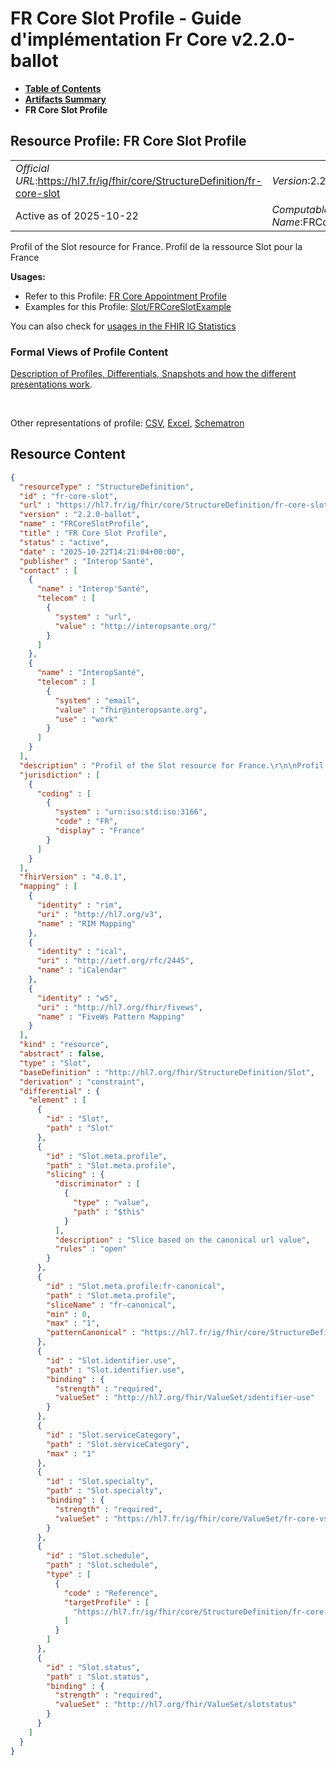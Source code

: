 # FR Core Slot Profile - Guide d'implémentation Fr Core v2.2.0-ballot

* [**Table of Contents**](toc.md)
* [**Artifacts Summary**](artifacts.md)
* **FR Core Slot Profile**

## Resource Profile: FR Core Slot Profile 

| | |
| :--- | :--- |
| *Official URL*:https://hl7.fr/ig/fhir/core/StructureDefinition/fr-core-slot | *Version*:2.2.0-ballot |
| Active as of 2025-10-22 | *Computable Name*:FRCoreSlotProfile |

 
Profil of the Slot resource for France. 
Profil de la ressource Slot pour la France 

**Usages:**

* Refer to this Profile: [FR Core Appointment Profile](StructureDefinition-fr-core-appointment.md)
* Examples for this Profile: [Slot/FRCoreSlotExample](Slot-FRCoreSlotExample.md)

You can also check for [usages in the FHIR IG Statistics](https://packages2.fhir.org/xig/hl7.fhir.fr.core|current/StructureDefinition/fr-core-slot)

### Formal Views of Profile Content

 [Description of Profiles, Differentials, Snapshots and how the different presentations work](http://build.fhir.org/ig/FHIR/ig-guidance/readingIgs.html#structure-definitions). 

 

Other representations of profile: [CSV](StructureDefinition-fr-core-slot.csv), [Excel](StructureDefinition-fr-core-slot.xlsx), [Schematron](StructureDefinition-fr-core-slot.sch) 



## Resource Content

```json
{
  "resourceType" : "StructureDefinition",
  "id" : "fr-core-slot",
  "url" : "https://hl7.fr/ig/fhir/core/StructureDefinition/fr-core-slot",
  "version" : "2.2.0-ballot",
  "name" : "FRCoreSlotProfile",
  "title" : "FR Core Slot Profile",
  "status" : "active",
  "date" : "2025-10-22T14:21:04+00:00",
  "publisher" : "Interop'Santé",
  "contact" : [
    {
      "name" : "Interop'Santé",
      "telecom" : [
        {
          "system" : "url",
          "value" : "http://interopsante.org/"
        }
      ]
    },
    {
      "name" : "InteropSanté",
      "telecom" : [
        {
          "system" : "email",
          "value" : "fhir@interopsante.org",
          "use" : "work"
        }
      ]
    }
  ],
  "description" : "Profil of the Slot resource for France.\r\n\nProfil de la ressource Slot pour la France",
  "jurisdiction" : [
    {
      "coding" : [
        {
          "system" : "urn:iso:std:iso:3166",
          "code" : "FR",
          "display" : "France"
        }
      ]
    }
  ],
  "fhirVersion" : "4.0.1",
  "mapping" : [
    {
      "identity" : "rim",
      "uri" : "http://hl7.org/v3",
      "name" : "RIM Mapping"
    },
    {
      "identity" : "ical",
      "uri" : "http://ietf.org/rfc/2445",
      "name" : "iCalendar"
    },
    {
      "identity" : "w5",
      "uri" : "http://hl7.org/fhir/fivews",
      "name" : "FiveWs Pattern Mapping"
    }
  ],
  "kind" : "resource",
  "abstract" : false,
  "type" : "Slot",
  "baseDefinition" : "http://hl7.org/fhir/StructureDefinition/Slot",
  "derivation" : "constraint",
  "differential" : {
    "element" : [
      {
        "id" : "Slot",
        "path" : "Slot"
      },
      {
        "id" : "Slot.meta.profile",
        "path" : "Slot.meta.profile",
        "slicing" : {
          "discriminator" : [
            {
              "type" : "value",
              "path" : "$this"
            }
          ],
          "description" : "Slice based on the canonical url value",
          "rules" : "open"
        }
      },
      {
        "id" : "Slot.meta.profile:fr-canonical",
        "path" : "Slot.meta.profile",
        "sliceName" : "fr-canonical",
        "min" : 0,
        "max" : "1",
        "patternCanonical" : "https://hl7.fr/ig/fhir/core/StructureDefinition/fr-core-slot"
      },
      {
        "id" : "Slot.identifier.use",
        "path" : "Slot.identifier.use",
        "binding" : {
          "strength" : "required",
          "valueSet" : "http://hl7.org/fhir/ValueSet/identifier-use"
        }
      },
      {
        "id" : "Slot.serviceCategory",
        "path" : "Slot.serviceCategory",
        "max" : "1"
      },
      {
        "id" : "Slot.specialty",
        "path" : "Slot.specialty",
        "binding" : {
          "strength" : "required",
          "valueSet" : "https://hl7.fr/ig/fhir/core/ValueSet/fr-core-vs-practitioner-specialty"
        }
      },
      {
        "id" : "Slot.schedule",
        "path" : "Slot.schedule",
        "type" : [
          {
            "code" : "Reference",
            "targetProfile" : [
              "https://hl7.fr/ig/fhir/core/StructureDefinition/fr-core-schedule"
            ]
          }
        ]
      },
      {
        "id" : "Slot.status",
        "path" : "Slot.status",
        "binding" : {
          "strength" : "required",
          "valueSet" : "http://hl7.org/fhir/ValueSet/slotstatus"
        }
      }
    ]
  }
}

```
